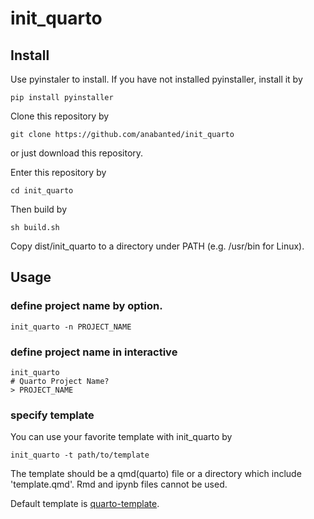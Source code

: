 # init_quarto
## Install
Use pyinstaler to install. If you have not installed pyinstaller, install it by

```
pip install pyinstaller
```

Clone this repository by
```
git clone https://github.com/anabanted/init_quarto
```
or just download this repository.

Enter this repository by
```
cd init_quarto
```

Then build by
```
sh build.sh
```

Copy dist/init_quarto to a directory under PATH (e.g. /usr/bin for Linux).

## Usage
### define project name by option.
```
init_quarto -n PROJECT_NAME
```
### define project name in interactive
```
init_quarto
# Quarto Project Name?
> PROJECT_NAME
```
### specify template
You can use your favorite template with init_quarto by
```
init_quarto -t path/to/template
```
The template should be a qmd(quarto) file or a directory which include 'template.qmd'. Rmd and ipynb files cannot be used.

Default template is [quarto-template](https://github.com/anabanted/quarto-template).
